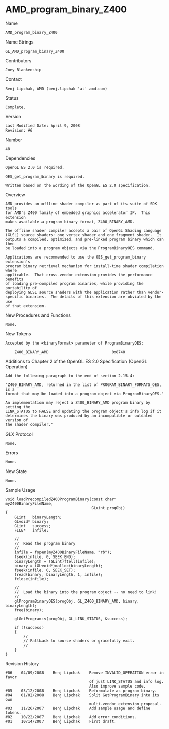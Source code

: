 # AMD_program_binary_Z400

Name

    AMD_program_binary_Z400

Name Strings

    GL_AMD_program_binary_Z400

Contributors

    Joey Blankenship

Contact

    Benj Lipchak, AMD (benj.lipchak 'at' amd.com)

Status

    Complete.

Version
    
    Last Modified Date: April 9, 2008
    Revision: #6

Number

    48

Dependencies

    OpenGL ES 2.0 is required.

    OES_get_program_binary is required.

    Written based on the wording of the OpenGL ES 2.0 specification.

Overview

    AMD provides an offline shader compiler as part of its suite of SDK tools
    for AMD's Z400 family of embedded graphics accelerator IP.  This extension
    makes available a program binary format, Z400_BINARY_AMD.

    The offline shader compiler accepts a pair of OpenGL Shading Language 
    (GLSL) source shaders: one vertex shader and one fragment shader.  It
    outputs a compiled, optimized, and pre-linked program binary which can then
    be loaded into a program objects via the ProgramBinaryOES command.

    Applications are recommended to use the OES_get_program_binary extension's
    program binary retrieval mechanism for install-time shader compilation where
    applicable.  That cross-vendor extension provides the performance benefits
    of loading pre-compiled program binaries, while providing the portability of
    deploying GLSL source shaders with the application rather than vendor-
    specific binaries.  The details of this extension are obviated by the use
    of that extension.

New Procedures and Functions

    None.

New Tokens

    Accepted by the <binaryFormat> parameter of ProgramBinaryOES:

        Z400_BINARY_AMD                            0x8740

Additions to Chapter 2 of the OpenGL ES 2.0 Specification (OpenGL Operation)

    Add the following paragraph to the end of section 2.15.4:

    "Z400_BINARY_AMD, returned in the list of PROGRAM_BINARY_FORMATS_OES, is a
    format that may be loaded into a program object via ProgramBinaryOES."

    An implementation may reject a Z400_BINARY_AMD program binary by setting the
    LINK_STATUS to FALSE and updating the program object's info log if it
    determines the binary was produced by an incompatible or outdated version of
    the shader compiler."

GLX Protocol

    None.

Errors

    None.

New State

    None.

Sample Usage

    void loadPrecompiledZ400ProgramBinary(const char* myZ400BinaryFileName,
                                          GLuint progObj)
    {
        GLint   binaryLength;
        GLvoid* binary;
        GLint   success;
        FILE*   infile;

        //
        //  Read the program binary
        //
        infile = fopen(myZ400BinaryFileName, "rb");
        fseek(infile, 0, SEEK_END);
        binaryLength = (GLint)ftell(infile);
        binary = (GLvoid*)malloc(binaryLength);
        fseek(infile, 0, SEEK_SET);
        fread(binary, binaryLength, 1, infile);
        fclose(infile);

        //
        //  Load the binary into the program object -- no need to link!
        //
        glProgramBinaryOES(progObj, GL_Z400_BINARY_AMD, binary, binaryLength);
        free(binary);

        glGetProgramiv(progObj, GL_LINK_STATUS, &success);

        if (!success)
        {
            //
            // Fallback to source shaders or gracefully exit.
            //
        }
    }

Revision History

    #06    04/09/2008    Benj Lipchak    Remove INVALID_OPERATION error in favor
                                         of just LINK_STATUS and info log.
                                         Also improve sample code.
    #05    03/12/2008    Benj Lipchak    Reformulate as program binary.
    #04    01/02/2008    Benj Lipchak    Split GetProgramBinary into its own
                                         multi-vendor extension proposal.
    #03    11/26/2007    Benj Lipchak    Add sample usage and define tokens.
    #02    10/22/2007    Benj Lipchak    Add error conditions.
    #01    10/14/2007    Benj Lipchak    First draft.
